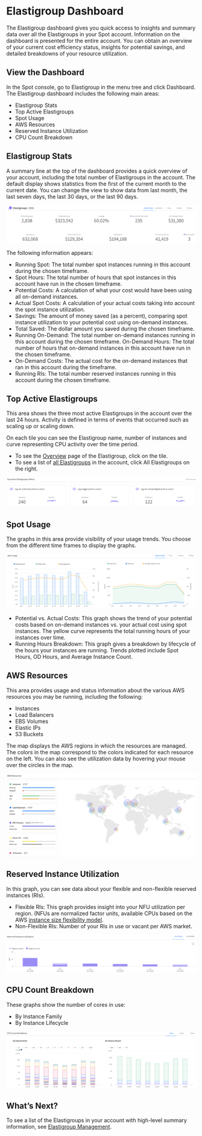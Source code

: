 # Elastigroup Dashboard

The Elastigroup dashboard gives you quick access to insights and summary data over all the Elastigroups in your Spot account. Information on the dashboard is presented for the entire account. You can obtain an overview of your current cost efficiency status, insights for potential savings, and detailed breakdowns of your resource utilization.

## View the Dashboard

In the Spot console, go to Elastigroup in the menu tree and click Dashboard. The Elastigroup dashboard includes the following main areas:

- Elastigroup Stats
- Top Active Elastigroups
- Spot Usage
- AWS Resources
- Reserved Instance Utilization
- CPU Count Breakdown

## Elastigroup Stats

A summary line at the top of the dashboard provides a quick overview of your account, including the total number of Elastigroups in the account. The default display shows statistics from the first of the current month to the current date. You can change the view to show data from last month, the last seven days, the last 30 days, or the last 90 days.

<img src="/elastigroup/_media/tutorials-elastigroup-dashboard-01.png" />

The following information appears:

- Running Spot: The total number spot instances running in this account during the chosen timeframe.
- Spot Hours: The total number of hours that spot instances in this account have run in the chosen timeframe.
- Potential Costs: A calculation of what your cost would have been using all on-demand instances.
- Actual Spot Costs: A calculation of your actual costs taking into account the spot instance utilization.
- Savings: The amount of money saved (as a percent), comparing spot instance utilization to your potential cost using on-demand instances.
- Total Saved: The dollar amount you saved during the chosen timeframe.
- Running On-Demand: The total number on-demand instances running in this account during the chosen timeframe.
  On-Demand Hours: The total number of hours that on-demand instances in this account have run in the chosen timeframe.
- On-Demand Costs: The actual cost for the on-demand instances that ran in this account during the timeframe.
- Running RIs: The total number reserved instances running in this account during the chosen timeframe.

## Top Active Elastigroups

This area shows the three most active Elastigroups in the account over the last 24 hours. Activity is defined in terms of events that occurred such as scaling up or scaling down.

On each tile you can see the Elastigroup name, number of instances and curve representing CPU activity over the time period.

- To see the [Overview](elastigroup/tutorials/elastigroup-actions-menu/elastigroup-overview) page of the Elastigroup, click on the tile.
- To see a list of [all Elastigroups](elastigroup/tutorials/elastigroup-actions-menu/elastigroup-management) in the account, click All Elastigroups on the right.

<img src="/elastigroup/_media/tutorials-elastigroup-dashboard-02.png" />

## Spot Usage

The graphs in this area provide visibility of your usage trends. You choose from the different time frames to display the graphs.

<img src="/elastigroup/_media/tutorials-elastigroup-dashboard-03.png" />

- Potential vs. Actual Costs: This graph shows the trend of your potential costs based on on-demand instances vs. your actual cost using spot instances. The yellow curve represents the total running hours of your instances over time.
- Running Hours Breakdown: This graph gives a breakdown by lifecycle of the hours your instances are running. Trends plotted include Spot Hours, OD Hours, and Average Instance Count.

## AWS Resources

This area provides usage and status information about the various AWS resources you may be running, including the following:

- Instances
- Load Balancers
- EBS Volumes
- Elastic IPs
- S3 Buckets

The map displays the AWS regions in which the resources are managed. The colors in the map correspond to the colors indicated for each resource on the left. You can also see the utilization data by hovering your mouse over the circles in the map.

<img src="/elastigroup/_media/tutorials-elastigroup-dashboard-04.png" />

## Reserved Instance Utilization

In this graph, you can see data about your flexible and non-flexible reserved instances (RIs).

- Flexible RIs: This graph provides insight into your NFU utilization per region. (NFUs are normalized factor units, available CPUs based on the AWS [instance size flexibility model](https://aws.amazon.com/blogs/aws/new-instance-size-flexibility-for-ec2-reserved-instances/).
- Non-Flexible RIs: Number of your RIs in use or vacant per AWS market.

<img src="/elastigroup/_media/tutorials-elastigroup-dashboard-05.png" />

## CPU Count Breakdown

These graphs show the number of cores in use:

- By Instance Family
- By Instance Lifecycle

<img src="/elastigroup/_media/tutorials-elastigroup-dashboard-06.png" />

## What’s Next?

To see a list of the Elastigroups in your account with high-level summary information, see [Elastigroup Management](elastigroup/tutorials/elastigroup-actions-menu/elastigroup-management).
